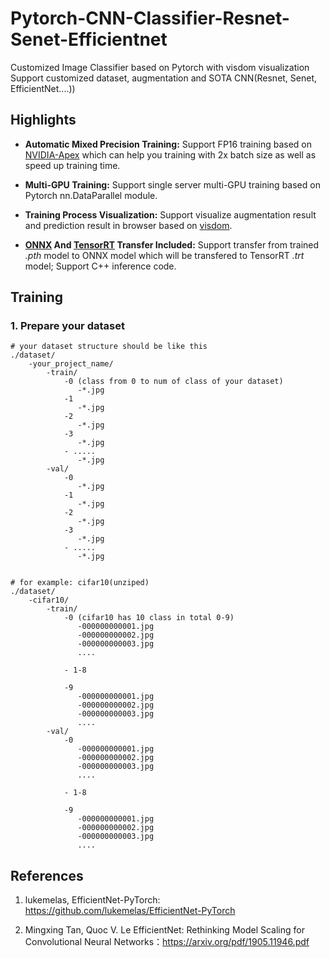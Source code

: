 # Pytorch-CNN-Classifier-Resnet-Senet-Efficientnet
Customized Image Classifier based on Pytorch with visdom visualization Support customized dataset, augmentation and SOTA CNN(Resnet, Senet, EfficientNet....))

## Highlights

- **Automatic Mixed Precision Training:** Support FP16 training based on [NVIDIA-Apex](https://github.com/NVIDIA/apex) which can help you training with 2x batch size as well as speed up training time.

- **Multi-GPU Training:** Support single server multi-GPU training based on Pytorch nn.DataParallel module.

- **Training Process Visualization:** Support visualize augmentation result and prediction result in browser based on [visdom]().

- **[ONNX](https://github.com/onnx/onnx) And [TensorRT](https://github.com/NVIDIA/TensorRT) Transfer Included:** Support transfer from trained *.pth* model to ONNX model which will be transfered to TensorRT *.trt* model; Support C++ inference code.

## Training

### 1. Prepare your dataset

    # your dataset structure should be like this
    ./dataset/
        -your_project_name/
            -train/
                -0 (class from 0 to num of class of your dataset)
                   -*.jpg 
                -1
                   -*.jpg
                -2
                   -*.jpg
                -3
                   -*.jpg
                - .....
                   -*.jpg
            -val/
                -0
                   -*.jpg 
                -1
                   -*.jpg
                -2
                   -*.jpg
                -3
                   -*.jpg
                - .....
                   -*.jpg
            
    
    # for example: cifar10(unziped)
    ./dataset/
        -cifar10/
            -train/
                -0 (cifar10 has 10 class in total 0-9) 
                   -000000000001.jpg
                   -000000000002.jpg
                   -000000000003.jpg
                   .... 

                - 1-8

                -9
                   -000000000001.jpg
                   -000000000002.jpg
                   -000000000003.jpg
                   .... 
            -val/
                -0 
                   -000000000001.jpg
                   -000000000002.jpg
                   -000000000003.jpg
                   .... 

                - 1-8

                -9
                   -000000000001.jpg
                   -000000000002.jpg
                   -000000000003.jpg
                   .... 
            




## References

1. lukemelas, EfficientNet-PyTorch: https://github.com/lukemelas/EfficientNet-PyTorch

2. Mingxing Tan, Quoc V. Le EfficientNet: Rethinking Model Scaling for Convolutional Neural Networks：https://arxiv.org/pdf/1905.11946.pdf



